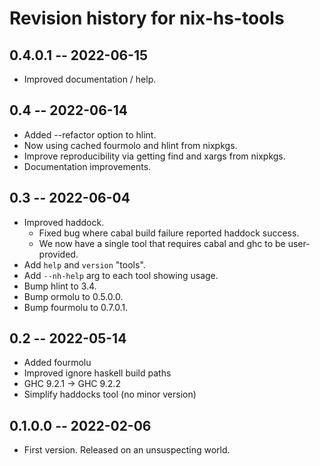 # Revision history for nix-hs-tools

## 0.4.0.1 -- 2022-06-15

* Improved documentation / help.

## 0.4 -- 2022-06-14

* Added --refactor option to hlint.
* Now using cached fourmolo and hlint from nixpkgs.
* Improve reproducibility via getting find and xargs from nixpkgs.
* Documentation improvements.

## 0.3 -- 2022-06-04

* Improved haddock.
  * Fixed bug where cabal build failure reported haddock success.
  * We now have a single tool that requires cabal and ghc to be user-provided.
* Add `help` and `version` "tools".
* Add `--nh-help` arg to each tool showing usage.
* Bump hlint to 3.4.
* Bump ormolu to 0.5.0.0.
* Bump fourmolu to 0.7.0.1.

## 0.2 -- 2022-05-14

* Added fourmolu
* Improved ignore haskell build paths
* GHC 9.2.1 -> GHC 9.2.2
* Simplify haddocks tool (no minor version)

## 0.1.0.0 -- 2022-02-06

* First version. Released on an unsuspecting world.
